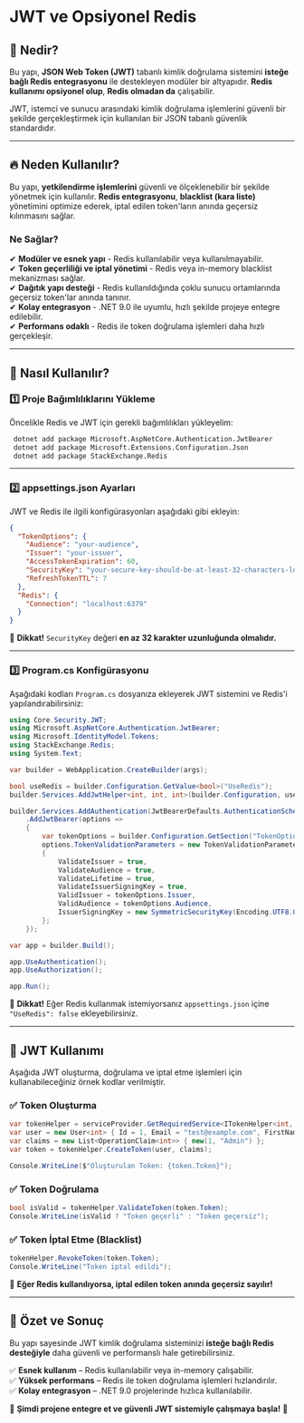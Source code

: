﻿# JWT ve Opsiyonel Redis 

## 📌 Nedir?
Bu yapı, **JSON Web Token (JWT)** tabanlı kimlik doğrulama sistemini **isteğe bağlı Redis entegrasyonu** ile destekleyen modüler bir altyapıdır. **Redis kullanımı opsiyonel olup**, **Redis olmadan da** çalışabilir. 

JWT, istemci ve sunucu arasındaki kimlik doğrulama işlemlerini güvenli bir şekilde gerçekleştirmek için kullanılan bir JSON tabanlı güvenlik standardıdır.

---

## 🔥 Neden Kullanılır?
Bu yapı, **yetkilendirme işlemlerini** güvenli ve ölçeklenebilir bir şekilde yönetmek için kullanılır. **Redis entegrasyonu**, **blacklist (kara liste)** yönetimini optimize ederek, iptal edilen token'ların anında geçersiz kılınmasını sağlar.

### **Ne Sağlar?**
✔ **Modüler ve esnek yapı** - Redis kullanılabilir veya kullanılmayabilir.  
✔ **Token geçerliliği ve iptal yönetimi** - Redis veya in-memory blacklist mekanizması sağlar.  
✔ **Dağıtık yapı desteği** - Redis kullanıldığında çoklu sunucu ortamlarında geçersiz token'lar anında tanınır.  
✔ **Kolay entegrasyon** - .NET 9.0 ile uyumlu, hızlı şekilde projeye entegre edilebilir.  
✔ **Performans odaklı** - Redis ile token doğrulama işlemleri daha hızlı gerçekleşir.  

---

## 🚀 Nasıl Kullanılır?

### 1️⃣ **Proje Bağımlılıklarını Yükleme**
Öncelikle Redis ve JWT için gerekli bağımlılıkları yükleyelim:

```sh
 dotnet add package Microsoft.AspNetCore.Authentication.JwtBearer
 dotnet add package Microsoft.Extensions.Configuration.Json
 dotnet add package StackExchange.Redis
```

---

### 2️⃣ **appsettings.json Ayarları**
JWT ve Redis ile ilgili konfigürasyonları aşağıdaki gibi ekleyin:

```json
{
  "TokenOptions": {
    "Audience": "your-audience",
    "Issuer": "your-issuer",
    "AccessTokenExpiration": 60,
    "SecurityKey": "your-secure-key-should-be-at-least-32-characters-long",
    "RefreshTokenTTL": 7
  },
  "Redis": {
    "Connection": "localhost:6379"
  }
}
```
📌 **Dikkat!** `SecurityKey` değeri **en az 32 karakter uzunluğunda olmalıdır.**

---

### 3️⃣ **Program.cs Konfigürasyonu**
Aşağıdaki kodları `Program.cs` dosyanıza ekleyerek JWT sistemini ve Redis'i yapılandırabilirsiniz:

```csharp
using Core.Security.JWT;
using Microsoft.AspNetCore.Authentication.JwtBearer;
using Microsoft.IdentityModel.Tokens;
using StackExchange.Redis;
using System.Text;

var builder = WebApplication.CreateBuilder(args);

bool useRedis = builder.Configuration.GetValue<bool>("UseRedis");
builder.Services.AddJwtHelper<int, int, int>(builder.Configuration, useRedis: useRedis);

builder.Services.AddAuthentication(JwtBearerDefaults.AuthenticationScheme)
    .AddJwtBearer(options =>
    {
        var tokenOptions = builder.Configuration.GetSection("TokenOptions").Get<TokenOptions>();
        options.TokenValidationParameters = new TokenValidationParameters
        {
            ValidateIssuer = true,
            ValidateAudience = true,
            ValidateLifetime = true,
            ValidateIssuerSigningKey = true,
            ValidIssuer = tokenOptions.Issuer,
            ValidAudience = tokenOptions.Audience,
            IssuerSigningKey = new SymmetricSecurityKey(Encoding.UTF8.GetBytes(tokenOptions.SecurityKey))
        };
    });

var app = builder.Build();

app.UseAuthentication();
app.UseAuthorization();

app.Run();
```
📌 **Dikkat!** Eğer Redis kullanmak istemiyorsanız `appsettings.json` içine `"UseRedis": false` ekleyebilirsiniz.

---

## 🎯 **JWT Kullanımı**
Aşağıda JWT oluşturma, doğrulama ve iptal etme işlemleri için kullanabileceğiniz örnek kodlar verilmiştir.

### **✅ Token Oluşturma**
```csharp
var tokenHelper = serviceProvider.GetRequiredService<ITokenHelper<int, int, int>>();
var user = new User<int> { Id = 1, Email = "test@example.com", FirstName = "Test", LastName = "User" };
var claims = new List<OperationClaim<int>> { new(1, "Admin") };
var token = tokenHelper.CreateToken(user, claims);

Console.WriteLine($"Oluşturulan Token: {token.Token}");
```

### **✅ Token Doğrulama**
```csharp
bool isValid = tokenHelper.ValidateToken(token.Token);
Console.WriteLine(isValid ? "Token geçerli" : "Token geçersiz");
```

### **✅ Token İptal Etme (Blacklist)**
```csharp
tokenHelper.RevokeToken(token.Token);
Console.WriteLine("Token iptal edildi");
```

📌 **Eğer Redis kullanılıyorsa, iptal edilen token anında geçersiz sayılır!**

---

## 🎯 **Özet ve Sonuç**
Bu yapı sayesinde JWT kimlik doğrulama sisteminizi **isteğe bağlı Redis desteğiyle** daha güvenli ve performanslı hale getirebilirsiniz. 

✅ **Esnek kullanım** – Redis kullanılabilir veya in-memory çalışabilir.  
✅ **Yüksek performans** – Redis ile token doğrulama işlemleri hızlandırılır.  
✅ **Kolay entegrasyon** – .NET 9.0 projelerinde hızlıca kullanılabilir.  

🚀 **Şimdi projene entegre et ve güvenli JWT sistemiyle çalışmaya başla!** 🎯


